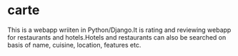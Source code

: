 # carte

This is a webapp wriiten in Python/Django.It is rating and reviewing webapp for restaurants and hotels.Hotels and restaurants
can also be searched on basis of name, cuisine, location, features etc. 
